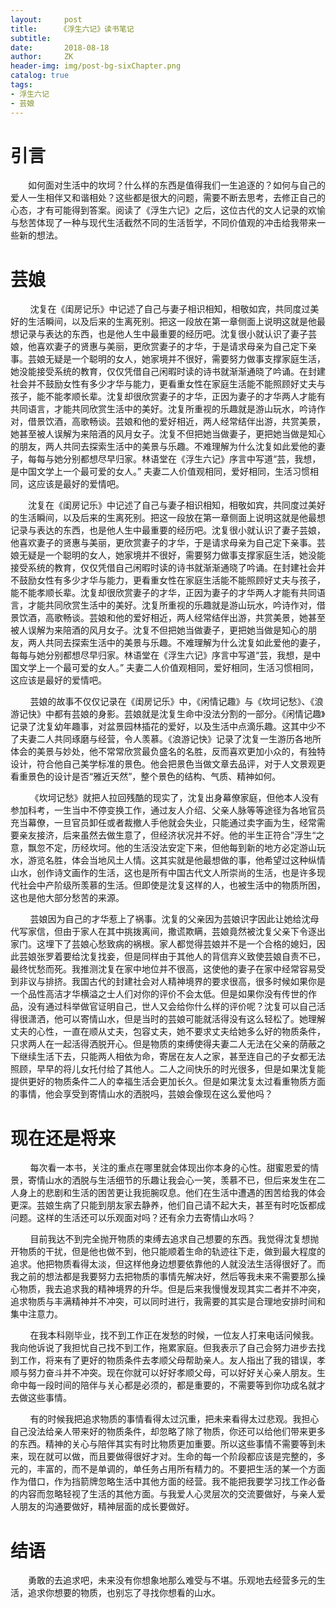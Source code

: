 ```yaml
---
layout:     post
title:     《浮生六记》读书笔记
subtitle:   
date:       2018-08-18
author:     ZK
header-img: img/post-bg-sixChapter.png
catalog: true
tags:
- 浮生六记
- 芸娘
---
```

# 引言

&ensp;&ensp;&ensp;&ensp;如何面对生活中的坎坷？什么样的东西是值得我们一生追逐的？如何与自己的爱人一生相伴又和谐相处？这些都是很大的问题，需要不断去思考，去修正自己的心态，才有可能得到答案。阅读了《浮生六记》之后，这位古代的文人记录的欢愉与愁苦体现了一种与现代生活截然不同的生活哲学，不同价值观的冲击给我带来一些新的想法。

# 芸娘 

&nbsp; &nbsp; &nbsp; &nbsp; 沈复在《闺房记乐》中记述了自己与妻子相识相知，相敬如宾，共同度过美好的生活瞬间，以及后来的生离死别。把这一段放在第一章侧面上说明这就是他最想记录与表达的东西，也是他人生中最重要的经历吧。沈复很小就认识了妻子芸娘，他喜欢妻子的贤惠与美丽，更欣赏妻子的才华，于是请求母亲为自己定下亲事。芸娘无疑是一个聪明的女人，她家境并不很好，需要努力做事支撑家庭生活，她没能接受系统的教育，仅仅凭借自己闲暇时读的诗书就渐渐通晓了吟诵。在封建社会并不鼓励女性有多少才华与能力，更看重女性在家庭生活能不能照顾好丈夫与孩子，能不能孝顺长辈。沈复却很欣赏妻子的才华，正因为妻子的才华两人才能有共同语言，才能共同欣赏生活中的美好。沈复所重视的乐趣就是游山玩水，吟诗作对，借景饮酒，高歌畅谈。芸娘和他的爱好相近，两人经常结伴出游，共赏美景，她甚至被人误解为来陪酒的风月女子。沈复不但把她当做妻子，更把她当做是知心的朋友，两人共同去探索生活中的美景与乐趣。不难理解为什么沈复如此爱他的妻子，每每与她分别都想尽早归家。林语堂在《浮生六记》序言中写道“芸，我想，是中国文学上一个最可爱的女人。” 夫妻二人价值观相同，爱好相同，生活习惯相同，这应该是最好的爱情吧。

&ensp;&ensp;&ensp;&ensp;沈复在《闺房记乐》中记述了自己与妻子相识相知，相敬如宾，共同度过美好的生活瞬间，以及后来的生离死别。把这一段放在第一章侧面上说明这就是他最想记录与表达的东西，也是他人生中最重要的经历吧。沈复很小就认识了妻子芸娘，他喜欢妻子的贤惠与美丽，更欣赏妻子的才华，于是请求母亲为自己定下亲事。芸娘无疑是一个聪明的女人，她家境并不很好，需要努力做事支撑家庭生活，她没能接受系统的教育，仅仅凭借自己闲暇时读的诗书就渐渐通晓了吟诵。在封建社会并不鼓励女性有多少才华与能力，更看重女性在家庭生活能不能照顾好丈夫与孩子，能不能孝顺长辈。沈复却很欣赏妻子的才华，正因为妻子的才华两人才能有共同语言，才能共同欣赏生活中的美好。沈复所重视的乐趣就是游山玩水，吟诗作对，借景饮酒，高歌畅谈。芸娘和他的爱好相近，两人经常结伴出游，共赏美景，她甚至被人误解为来陪酒的风月女子。沈复不但把她当做妻子，更把她当做是知心的朋友，两人共同去探索生活中的美景与乐趣。不难理解为什么沈复如此爱他的妻子，每每与她分别都想尽早归家。林语堂在《浮生六记》序言中写道“芸，我想，是中国文学上一个最可爱的女人。” 夫妻二人价值观相同，爱好相同，生活习惯相同，这应该是最好的爱情吧。

&nbsp; &nbsp; &nbsp; &nbsp; 芸娘的故事不仅仅记录在《闺房记乐》中，《闲情记趣》与《坎坷记愁》、《浪游记快》中都有芸娘的身影。芸娘就是沈复生命中没法分割的一部分。《闲情记趣》记录了沈复幼年趣事，对盆景园林插花的爱好，以及生活中点滴乐趣。这其中少不了夫妻二人共同琢磨与经营，令人羡慕。《浪游记快》记录了沈复一生游历各地所体会的美景与妙处，他不常常欣赏最负盛名的名胜，反而喜欢更加小众的，有独特设计，符合他自己美学标准的景色。他会把景色当做文章去品评，对于人文景观更看重景色的设计是否“雅近天然”，整个景色的结构、气质、精神如何。

&nbsp; &nbsp; &nbsp; &nbsp; 《坎坷记愁》就把人拉回残酷的现实了，沈复出身幕僚家庭，但他本人没有参加科考，一生当中不停变换工作，通过友人介绍、父亲人脉等等途径为各地官员充当幕僚，一旦官员卸任或者裁撤人手他就会失业，只能通过卖字画为生，经常需要亲友接济，后来虽然去做生意了，但经济状况并不好。他的半生正符合”浮生“之意，飘忽不定，历经坎坷。他的生活没法安定下来，但他每到新的地方必定游山玩水，游览名胜，体会当地风土人情。这其实就是他最想做的事，他希望过这种纵情山水，创作诗文画作的生活，这也是所有中国古代文人所崇尚的生活，也是许多现代社会中产阶级所羡慕的生活。但即使是沈复这样的人，也被生活中的物质所困，这也是他大部分愁苦的来源。

&nbsp; &nbsp; &nbsp; &nbsp; 芸娘因为自己的才华惹上了祸事。沈复的父亲因为芸娘识字因此让她给沈母代写家信，但由于家人在其中挑拨离间，撒谎欺瞒，芸娘竟然被沈复父亲下令逐出家门。这埋下了芸娘心愁致病的祸根。家人都觉得芸娘并不是一个合格的媳妇，因此芸娘张罗着要给沈复找妾，但是同样由于其他人的背信弃义致使芸娘自责不已，最终忧愁而死。我推测沈复在家中地位并不很高，这使他的妻子在家中经常容易受到非议与排挤。我国古代的封建社会对人精神境界的要求很高，很多时候如果你是一个品性高洁才华横溢之士人们对你的评价不会太低。但是如果你没有传世的作品，没有通过科举做官证明自己，世人又会给你什么样的评价呢？沈复可以自己活得很潇洒，他可以寄情山水，但是当时的芸娘可能就活得没有这么轻松了。她理解丈夫的心性，一直在顺从丈夫，包容丈夫，她不要求丈夫给她多么好的物质条件，只求两人在一起活得洒脱开心。但是物质的束缚使得夫妻二人无法在父亲的荫蔽之下继续生活下去，只能两人相依为命，寄居在友人之家，甚至连自己的子女都无法照顾，早早的将儿女托付给了其他人。二人之间快乐的时光很多，但是如果沈复能提供更好的物质条件二人的幸福生活会更加长久。但是如果沈复太过看重物质方面的事情，他会享受到寄情山水的洒脱吗，芸娘会像现在这么爱他吗？

# 现在还是将来

&nbsp; &nbsp; &nbsp; &nbsp; 每次看一本书，关注的重点在哪里就会体现出你本身的心性。甜蜜恩爱的情景，寄情山水的洒脱与生活细节的乐趣让我会心一笑，羡慕不已，但后来发生在二人身上的悲剧和生活的困苦更让我扼腕叹息。他们在生活中遭遇的困苦给我的体会更深。芸娘生病了只能到朋友家去静养，他们自己请不起大夫，甚至有时吃饭都成问题。这样的生活还可以乐观面对吗？还有余力去寄情山水吗？

&nbsp; &nbsp; &nbsp; &nbsp; 目前我达不到完全抛开物质的束缚去追求自己想要的东西。我觉得沈复想抛开物质的干扰，但是他也做不到，他只能顺着生命的轨迹往下走，做到最大程度的追求。他把物质看得太淡，但这样他身边想要依靠他的人就没法生活得很好了。而我之前的想法都是我要努力去把物质的事情先解决好，然后等我未来不需要那么操心物质，我去追求我的精神境界的升华。但是后来我慢慢发现其实二者并不冲突，追求物质与丰满精神并不冲突，可以同时进行，我需要的其实是合理地安排时间和集中注意力。

&nbsp; &nbsp; &nbsp; &nbsp; 在我本科刚毕业，找不到工作正在发愁的时候，一位友人打来电话问候我。我向他诉说了我担忧自己找不到工作，拖累家庭。但我表示了自己会努力进步去找到工作，将来有了更好的物质条件去孝顺父母帮助亲人。友人指出了我的错误，孝顺与努力奋斗并不冲突。现在你就可以好好孝顺父母，可以好好关心亲人朋友。生命中每一段时间的陪伴与关心都是必须的，都是重要的，不需要等到你功成名就才去做这些事情。

&nbsp; &nbsp; &nbsp; &nbsp; 有的时候我把追求物质的事情看得太过沉重，把未来看得太过悲观。我担心自己没法给亲人带来好的物质条件，却忽略了除了物质，你还可以给他们带来更多的东西。精神的关心与陪伴其实有时比物质更加重要。所以这些事情不需要等到未来，现在就可以做，而且要做得很好才对。生命的每一个阶段都应该是完整的，多元的，丰富的，而不是单调的，单任务占用所有精力的。不要把生活的某一个方面作为借口，作为挡箭牌忽略生活中其他方面的经营。我不能把我要学习找工作必备的内容而忽略轻视了生活的其他方面。与我爱人心灵层次的交流要做好，与亲人爱人朋友的沟通要做好，精神层面的成长要做好。

# 结语

​&ensp;&ensp;&ensp;&ensp;勇敢的去追求吧，未来没有你想象地那么难受与不堪。乐观地去经营多元的生活，追求你想要的物质，也别忘了寻找你想看的山水。



